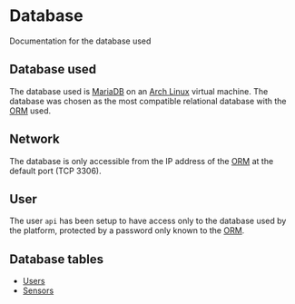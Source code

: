 # Database
Documentation for the database used

## Database used
The database used is [MariaDB](https://mariadb.org/) on an [Arch Linux](https://archlinuxarm.org/) virtual machine. The database was chosen as the most compatible relational database with the [ORM](ORM.md) used.

## Network
The database is only accessible from the IP address of the [ORM](ORM.md) at the default port (TCP 3306).

## User
The user `api` has been setup to have access only to the database used by the platform, protected by a password only known to the [ORM](ORM.md).

## Database tables
- [Users](db/USERS.md)
- [Sensors](db/SENSORS.md)